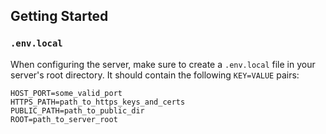 ## Getting Started

### `.env.local`

When configuring the server, make sure to create a `.env.local` file in your server's root directory.  It should contain the following `KEY=VALUE` pairs:

```
HOST_PORT=some_valid_port
HTTPS_PATH=path_to_https_keys_and_certs
PUBLIC_PATH=path_to_public_dir
ROOT=path_to_server_root
```
